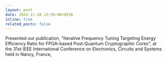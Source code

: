 ```yaml
---
layout: post
date: 2024-11-20 23:59:00+0530
inline: true
related_posts: false
---
```


Presented our publication, "Iterative Frequency Tuning Targeting Energy Efficiency Ratio for FPGA-based Post-Quantum Cryptographic Cores", at the 31st IEEE International Conference on Electronics, Circuits and Systems held in Nancy, France,
